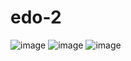 # edo-2

![image](https://user-images.githubusercontent.com/105695077/185006748-2cb4f0e4-9b0b-4ec0-a33b-9d84f4ad71ff.png)
![image](https://user-images.githubusercontent.com/105695077/185006765-1b52c027-c4e9-409f-9898-d1f553a45c22.png)
![image](https://user-images.githubusercontent.com/105695077/185006784-8a8bacf1-091c-4838-b6e8-3aad98f7e86d.png)
